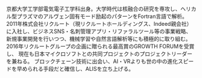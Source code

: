 京都大学工学部電気電子工学科出身。大学時代は核融合の研究を専攻し、ヘリカル型プラズマのアルヴェン固有モード励起のパターンをFortran言語で解析。
2011年株式会社リクルート（現リクルートホールディングス、Indeed親会社）に入社し、ビジネスSNS・名刺管理アプリ・リファラルツール等の事業戦略、
新規事業開発を行いつつ、機械学習や自然言語解析等にも積極的に取り組む。2016年リクルートグループの企画に贈られる最高賞のGROWTH FORUMを受賞し、
現在も日本マイクロソフトとの共同プロジェクトのプロジェクトリーダーを兼ねる。
ブロックチェーン技術に出会い、AI・VRよりも世の中の進化スピードを早められる手段だと確信し、ALISを立ち上げる。
